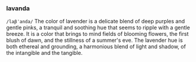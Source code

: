 ### lavanda
`/laβˈanda/` The color of lavender is a delicate blend of deep purples and gentle pinks, a tranquil and soothing hue that seems to ripple with a gentle breeze. It is a color that brings to mind fields of blooming flowers, the first blush of dawn, and the stillness of a summer's eve. The lavender hue is both ethereal and grounding, a harmonious blend of light and shadow, of the intangible and the tangible.